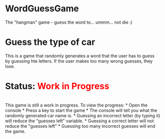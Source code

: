 # WordGuessGame
<p>The "hangman" game - guess the word to... ummm... not die :)</p>

<h1>Guess the type of car</h1>
<p>This is a game that randomly generates a word that the user has to guess by guessing hte letters. If the user makes too many wrong guesses, they lose.</p>

<h1> Status: <span style="color: red;">Work in Progress</span></h1>
<br>
This game is still a work in progress. To view the progress:
* Open the console
* Press a key to start the game
* The console will tell you what the randomly generated car name is.
* Guessing an incorrect letter (by typing it) will reduce the "guesses left" variable.
* Guessing a correct letter will not reduce the "guesses left"
* Guessing too many incorrect guesses will end the game.
